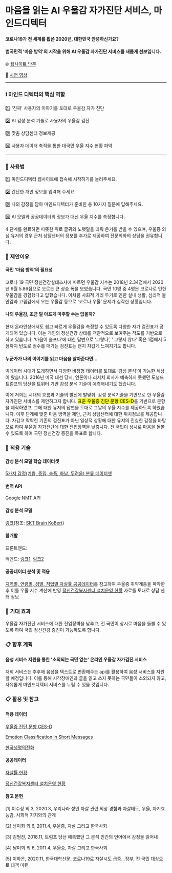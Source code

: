 # 마음을 읽는 AI 우울감 자가진단 서비스, 마인드디텍터


#### 코로나19가 전 세계를 휩쓴 2020년, 대한민국 안녕하신가요? 
#### 범국민적 '마음 방역'의 시작을 위해 AI 우울감 자가진단 서비스를 새롭게 선보입니다.

:globe_with_meridians: [웹사이트 방문](http://minddetector.me/)

:movie_camera: [시연 영상](http://minddetector.me/)
- - -
### :heavy_exclamation_mark: 마인드 디텍터의 핵심 역할

:one: '진짜' 사용자의 이야기를 토대로 우울감 자가 진단

:two: AI 감성 분석 기술로 사용자의 우울감 검진

:three: 맞춤 상담센터 정보제공

:four: 사용자 데이터 축적을 통한 대국민 우울 지수 현황 파악
- - -
### :book: 사용법

:one: 마인드디텍터 웹사이트에 접속해 시작하기를 눌러주세요.

:two: 간단한 개인 정보를 입력해 주세요.

:three: 나의 감정을 담아 마인드디텍터가 준비한 총 10가지 질문에 답해주세요.

:four: AI 모델와 공공데이터의 정보가 대신 우울 지수를 측정합니다.

4 단계를 완료하면 따뜻한 위로 글귀와 노랫말을 띄워 온기를 받을 수 있으며, 우울증 의심 유저의 경우 근처 상담센터의 정보를 추가로 제공하여 전문의와의 상담을 권유합니다.

### :eyes: 제안이유
#### 국민 ‘마음 방역’의 필요성

코로나 19 국민 정신건강실태조사에 따르면 우울감 지수는 2018년 2.34점에서 2020년 9월 5.86점으로 오르는 큰 상승 폭을 보였습니다. 국민 10명 중 4명은 코로나로 인한 우울감을 경험했다고 답했습니다. 이처럼 사회적 거리 두기로 인한 실내 생활, 심리적 불안감과 고립감에서 오는 우울감 등으로 ‘코로나 우울’ 문제가 심각한 상황입니다.

#### 나의 우울감, 조금 덜 아프게 마주할 수는 없을까?

현재 온라인상에서도 쉽고 빠르게 우울감을 측정할 수 있도록 다양한 자가 검진표가 공개되어 있습니다. 이는 개인의 정신건강 상태를 객관적으로 보여주는 척도를 기반으로 하고 있습니다. ‘마음이 슬프다’에 대한 답변으로 ‘그렇다’, ‘ 그렇지 않다’ 혹은 1점에서 5점까지 빈도로 점수를 매기는 검진표는 왠지 차갑게 느껴지기도 합니다.

#### 누군가가 나의 이야기를 읽고 마음을 알아준다면...

빅데이터 시대가 도래하면서 다양한 비정형 데이터를 토대로 ‘감성 분석’이 가능한 세상이 왔습니다. 2016년 미국 대선 당시, 언론이나 리서치 회사가 예측하지 못했던 도널드 트럼프의 당선을 트위터 기반 감성 분석 기술이 예측해내기도 했습니다.

이에 저희는 시대의 흐름과 기술의 발전에 발맞춰, 감성 분석기술을 기반으로 한 우울감 자가진단 서비스를 제안하고자 합니다. <mark>표준 우울증 진단 문항 CES-D</mark>를 기반으로 문항을 제작하였고, 그에 대한 유저의 답변을 토대로 그날의 우울 지수를 제공하도록 하였습니다. 이후 단계에 맞춘 마음 방역을 제안, 근처 상담센터에 대한 위치정보를 제공합니다. 차갑고 딱딱한 기존의 검진표가 아닌 일상적 상황에 대한 유저의 진실한 감정을 바탕으로 하여 우울감 자가진단에 대한 진입장벽을 낮춥니다. 전 국민이 상시로 마음을 돌볼 수 있도록 하여 국민 정신건강 증진을 목표로 합니다.

### :musical_note: 적용 기술
#### 감성 분석 모델 학습 데이터셋

[5가지 감정(기쁨, 중립, 슬픔, 화남, 두려움) 분류 데이터셋](https://github.com/lukasgarbas/nlp-text-emotion)

#### 번역 API
Google NMT API

#### 감성 분석 모델

[링크](https://github.com/wansook0316/emotion_analysis)(참조: [SKT Brain KoBert](https://github.com/SKTBrain/KoBERT))


#### 웹개발

프론트엔드: 

백엔드: [링크1](https://github.com/penguin234/mind-detector-utils), [링크2](https://github.com/penguin234/mind-detector-operation)

#### 공공데이터 분석 및 적용

[지역별, 연령별, 성별, 직업별 자살률 공공데이터](http://kostat.go.kr/portal/korea/index.action)를 참고하여 우울증 취약계층을 파악한 후 이를 우울 지수 계산에 반영
[정신건강복지센터 설치운영 현황](http://www.mohw.go.kr/upload/viewer/skin/doc.html?fn=1560908774347_20190619104614.hwp&rs=/upload/viewer/result/202012/) 자료를 토대로 상담 센터 정보 

### :high_brightness: 기대 효과
우울감 자가진단 서비스에 대한 진입장벽을 낮추고, 전 국민이 상시로 마음을 돌볼 수 있도록 하여 국민 정신건강 증진이 가능하도록 합니다.

### :clipboard: 향후 계획
#### 음성 서비스 지원을 통한 '소외되는 국민 없는' 온라인 우울감 자가검진 서비스

저희 서비스는 추후에 음성을 텍스트로 변환해주는 api를 활용하여 음성 서비스를 지원할 예정입니다. 이를 통해 시각장애인과 글을 읽고 쓰지 못하는 국민들이 소외되지 않고, 자유롭게 마인드디텍터 서비스를 누릴 수 있을 것입니다.

### :clipboard: 활용 및 참고
#### 적용 데이터
[우울증 진단 문항 CES-D](https://www.midss.org/content/center-epidemiologic-studies-depression-scale-ces-d)

[Emotion Classification in Short Messages](https://github.com/lukasgarbas/nlp-text-emotion)

[한국생명의전화](https://lifeline.or.kr/business/board.php?page=1&gubun=public&keyfield=&keyword=&keyCate=)

#### 공공데이터
[자살률 현황](http://kostat.go.kr/portal/korea/index.action)

[정신건강복지센터 설치운영 현황](http://www.mohw.go.kr/upload/viewer/skin/doc.html?fn=1560908774347_20190619104614.hwp&rs=/upload/viewer/result/202012/)


#### 참고 문헌
[1] 이수정 외 3, 2020.3, 우리나라 성인 자살 관련 외상 경험과 자살태도, 우울, 자기효능감, 사회적 지지와의 관계

[2] 남미희 외 6, 2011.4, 우울증, 자살 그리고 한국사회

[3] 김범진, 2018.11, 트럼프 당선 에측했던 그 분석 인간의 언어에서 감정을 읽어내

[4] 남미희 외 6, 2011.4, 우울증, 자살 그리고 한국사회

[5] 이하은, 2020.11, 한국대학신문, 코로나19로 자살시도 급증…정부, 전 국민 대상으로 대책 마련
